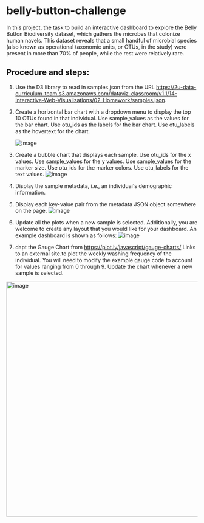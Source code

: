 # belly-button-challenge
In this project, the task to build an interactive dashboard to explore the Belly Button Biodiversity dataset, which gathers the microbes that colonize human navels.
This dataset reveals that a small handful of microbial species (also known as  operational taxonomic units, or OTUs, in the study) were present in more than 70% of people, while the rest were relatively rare.

## Procedure and steps:
1.	Use the D3 library to read in samples.json from the URL https://2u-data-curriculum-team.s3.amazonaws.com/dataviz-classroom/v1.1/14-Interactive-Web-Visualizations/02-Homework/samples.json.
2.	Create a horizontal bar chart with a dropdown menu to display the top 10 OTUs found in that individual.
  	Use sample_values as the values for the bar chart.
  	Use otu_ids as the labels for the bar chart.
  	Use otu_labels as the hovertext for the chart.
    
    ![image](https://user-images.githubusercontent.com/111699427/216680595-8ae0d09b-46e6-4e60-bd8a-7fb184849e4f.png)
3.	Create a bubble chart that displays each sample.
  	Use otu_ids for the x values.
  	Use sample_values for the y values.
    Use sample_values for the marker size.
  	Use otu_ids for the marker colors.
    Use otu_labels for the text values.
    ![image](https://user-images.githubusercontent.com/111699427/216680777-acb9f143-25b5-49cc-be8c-02cb38a0ce8c.png)
    
4.	Display the sample metadata, i.e., an individual's demographic information.
5.	Display each key-value pair from the metadata JSON object somewhere on the page.
![image](https://user-images.githubusercontent.com/111699427/216680883-2b1dc2e9-ab66-4e5b-a804-66cb26421020.png)

6. Update all the plots when a new sample is selected. Additionally, you are welcome to create any layout that you would like for your dashboard. An example dashboard is shown as follows:
![image](https://user-images.githubusercontent.com/111699427/216681016-7f1173d7-fe43-444e-8255-786612638f3f.png)

7. dapt the Gauge Chart from https://plot.ly/javascript/gauge-charts/ Links to an external site.to plot the weekly washing frequency of the individual.
    You will need to modify the example gauge code to account for values ranging from 0 through 9.
    Update the chart whenever a new sample is selected.
<img width="619" alt="image" src="https://user-images.githubusercontent.com/111699427/216681545-a6c3903e-aca2-4247-b5f0-30f57ddc1301.png">








